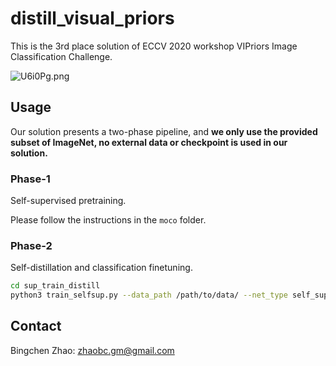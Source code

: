 # distill_visual_priors

This is the 3rd place solution of ECCV 2020 workshop VIPriors Image Classification Challenge.

![U6i0Pg.png](https://s1.ax1x.com/2020/07/17/U6i0Pg.png)

## Usage

Our solution presents a two-phase pipeline, and **we only use the provided subset of ImageNet, no external data or checkpoint is used in our solution.**

### Phase-1

Self-supervised pretraining.

Please follow the instructions in the `moco` folder.

### Phase-2

Self-distillation and classification finetuning.

```bash
cd sup_train_distill
python3 train_selfsup.py --data_path /path/to/data/ --net_type self_sup_r50 --input-res 448 --pretrained /path/to/unsupervise_pretrained_checkpoint --save_path /path/to/save --batch_size 256 --autoaug --label_smooth
```

## Contact

Bingchen Zhao: zhaobc.gm@gmail.com


